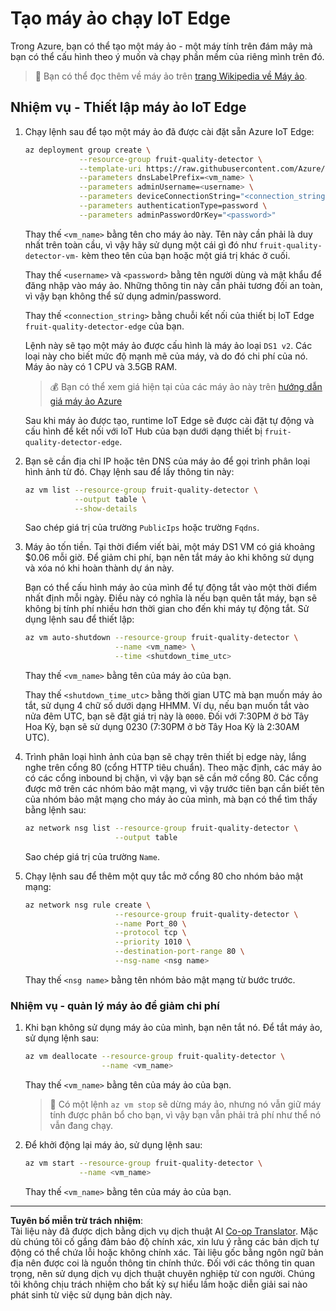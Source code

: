<!--
CO_OP_TRANSLATOR_METADATA:
{
  "original_hash": "24dc783a600e20251211987b36370e93",
  "translation_date": "2025-08-27T21:12:41+00:00",
  "source_file": "4-manufacturing/lessons/3-run-fruit-detector-edge/vm-iotedge.md",
  "language_code": "vi"
}
-->
# Tạo máy ảo chạy IoT Edge

Trong Azure, bạn có thể tạo một máy ảo - một máy tính trên đám mây mà bạn có thể cấu hình theo ý muốn và chạy phần mềm của riêng mình trên đó.

> 💁 Bạn có thể đọc thêm về máy ảo trên [trang Wikipedia về Máy ảo](https://wikipedia.org/wiki/Virtual_machine).

## Nhiệm vụ - Thiết lập máy ảo IoT Edge

1. Chạy lệnh sau để tạo một máy ảo đã được cài đặt sẵn Azure IoT Edge:

    ```sh
    az deployment group create \
                --resource-group fruit-quality-detector \
                --template-uri https://raw.githubusercontent.com/Azure/iotedge-vm-deploy/1.2.0/edgeDeploy.json \
                --parameters dnsLabelPrefix=<vm_name> \
                --parameters adminUsername=<username> \
                --parameters deviceConnectionString="<connection_string>" \
                --parameters authenticationType=password \
                --parameters adminPasswordOrKey="<password>"
    ```

    Thay thế `<vm_name>` bằng tên cho máy ảo này. Tên này cần phải là duy nhất trên toàn cầu, vì vậy hãy sử dụng một cái gì đó như `fruit-quality-detector-vm-` kèm theo tên của bạn hoặc một giá trị khác ở cuối.

    Thay thế `<username>` và `<password>` bằng tên người dùng và mật khẩu để đăng nhập vào máy ảo. Những thông tin này cần phải tương đối an toàn, vì vậy bạn không thể sử dụng admin/password.

    Thay thế `<connection_string>` bằng chuỗi kết nối của thiết bị IoT Edge `fruit-quality-detector-edge` của bạn.

    Lệnh này sẽ tạo một máy ảo được cấu hình là máy ảo loại `DS1 v2`. Các loại này cho biết mức độ mạnh mẽ của máy, và do đó chi phí của nó. Máy ảo này có 1 CPU và 3.5GB RAM.

    > 💰 Bạn có thể xem giá hiện tại của các máy ảo này trên [hướng dẫn giá máy ảo Azure](https://azure.microsoft.com/pricing/details/virtual-machines/linux/?WT.mc_id=academic-17441-jabenn)

    Sau khi máy ảo được tạo, runtime IoT Edge sẽ được cài đặt tự động và cấu hình để kết nối với IoT Hub của bạn dưới dạng thiết bị `fruit-quality-detector-edge`.

1. Bạn sẽ cần địa chỉ IP hoặc tên DNS của máy ảo để gọi trình phân loại hình ảnh từ đó. Chạy lệnh sau để lấy thông tin này:

    ```sh
    az vm list --resource-group fruit-quality-detector \
               --output table \
               --show-details
    ```

    Sao chép giá trị của trường `PublicIps` hoặc trường `Fqdns`.

1. Máy ảo tốn tiền. Tại thời điểm viết bài, một máy DS1 VM có giá khoảng $0.06 mỗi giờ. Để giảm chi phí, bạn nên tắt máy ảo khi không sử dụng và xóa nó khi hoàn thành dự án này.

    Bạn có thể cấu hình máy ảo của mình để tự động tắt vào một thời điểm nhất định mỗi ngày. Điều này có nghĩa là nếu bạn quên tắt máy, bạn sẽ không bị tính phí nhiều hơn thời gian cho đến khi máy tự động tắt. Sử dụng lệnh sau để thiết lập:

    ```sh
    az vm auto-shutdown --resource-group fruit-quality-detector \
                        --name <vm_name> \
                        --time <shutdown_time_utc>
    ```

    Thay thế `<vm_name>` bằng tên của máy ảo của bạn.

    Thay thế `<shutdown_time_utc>` bằng thời gian UTC mà bạn muốn máy ảo tắt, sử dụng 4 chữ số dưới dạng HHMM. Ví dụ, nếu bạn muốn tắt vào nửa đêm UTC, bạn sẽ đặt giá trị này là `0000`. Đối với 7:30PM ở bờ Tây Hoa Kỳ, bạn sẽ sử dụng 0230 (7:30PM ở bờ Tây Hoa Kỳ là 2:30AM UTC).

1. Trình phân loại hình ảnh của bạn sẽ chạy trên thiết bị edge này, lắng nghe trên cổng 80 (cổng HTTP tiêu chuẩn). Theo mặc định, các máy ảo có các cổng inbound bị chặn, vì vậy bạn sẽ cần mở cổng 80. Các cổng được mở trên các nhóm bảo mật mạng, vì vậy trước tiên bạn cần biết tên của nhóm bảo mật mạng cho máy ảo của mình, mà bạn có thể tìm thấy bằng lệnh sau:

    ```sh
    az network nsg list --resource-group fruit-quality-detector \
                        --output table
    ```

    Sao chép giá trị của trường `Name`.

1. Chạy lệnh sau để thêm một quy tắc mở cổng 80 cho nhóm bảo mật mạng:

    ```sh
    az network nsg rule create \
                        --resource-group fruit-quality-detector \
                        --name Port_80 \
                        --protocol tcp \
                        --priority 1010 \
                        --destination-port-range 80 \
                        --nsg-name <nsg name>
    ```

    Thay thế `<nsg name>` bằng tên nhóm bảo mật mạng từ bước trước.

### Nhiệm vụ - quản lý máy ảo để giảm chi phí

1. Khi bạn không sử dụng máy ảo của mình, bạn nên tắt nó. Để tắt máy ảo, sử dụng lệnh sau:

    ```sh
    az vm deallocate --resource-group fruit-quality-detector \
                     --name <vm_name>
    ```

    Thay thế `<vm_name>` bằng tên của máy ảo của bạn.

    > 💁 Có một lệnh `az vm stop` sẽ dừng máy ảo, nhưng nó vẫn giữ máy tính được phân bổ cho bạn, vì vậy bạn vẫn phải trả phí như thể nó vẫn đang chạy.

1. Để khởi động lại máy ảo, sử dụng lệnh sau:

    ```sh
    az vm start --resource-group fruit-quality-detector \
                --name <vm_name>
    ```

    Thay thế `<vm_name>` bằng tên của máy ảo của bạn.

---

**Tuyên bố miễn trừ trách nhiệm**:  
Tài liệu này đã được dịch bằng dịch vụ dịch thuật AI [Co-op Translator](https://github.com/Azure/co-op-translator). Mặc dù chúng tôi cố gắng đảm bảo độ chính xác, xin lưu ý rằng các bản dịch tự động có thể chứa lỗi hoặc không chính xác. Tài liệu gốc bằng ngôn ngữ bản địa nên được coi là nguồn thông tin chính thức. Đối với các thông tin quan trọng, nên sử dụng dịch vụ dịch thuật chuyên nghiệp từ con người. Chúng tôi không chịu trách nhiệm cho bất kỳ sự hiểu lầm hoặc diễn giải sai nào phát sinh từ việc sử dụng bản dịch này.